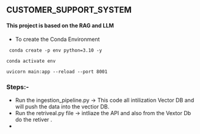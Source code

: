 ## CUSTOMER_SUPPORT_SYSTEM
#### This project is based on the RAG and LLM



- To create the Conda Environment
```
 conda create -p env python=3.10 -y
```

```
conda activate env
```

```
uvicorn main:app --reload --port 8001
```




### Steps:-
- Run the ingestion_pipeline.py -> This code all intilization Vector DB  and will push the data into the vectior DB.
- Run the retriveal.py file -> intliaze the API and also from the Vextor Db do the retiver .
- 
